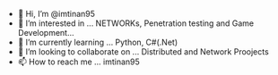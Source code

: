 - 👋 Hi, I’m @imtinan95
- 👀 I’m interested in ... NETWORKs, Penetration testing and Game Development...
- 🌱 I’m currently learning ... Python, C#(.Net)
- 💞️ I’m looking to collaborate on ... Distributed and Network Proojects
- 📫 How to reach me ... imtinan95

<!---
imtinan95/imtinan95 is a ✨ special ✨ repository because its `README.md` (this file) appears on your GitHub profile.
You can click the Preview link to take a look at your changes.
--->
